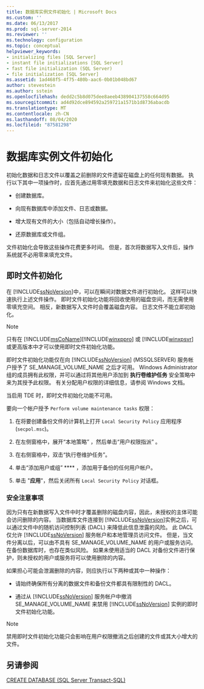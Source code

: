```yaml
---
title: 数据库实例文件初始化 | Microsoft Docs
ms.custom: ''
ms.date: 06/13/2017
ms.prod: sql-server-2014
ms.reviewer: ''
ms.technology: configuration
ms.topic: conceptual
helpviewer_keywords:
- initializing files [SQL Server]
- instant file initializations [SQL Server]
- fast file initialization (SQL Server)
- file initialization [SQL Server]
ms.assetid: 1ad468f5-4f75-480b-aac6-0b01b048bd67
author: stevestein
ms.author: sstein
ms.openlocfilehash: dedd2c5b8d075dee8aeeb438904137558c664d95
ms.sourcegitcommit: ad4d92dce894592a259721a1571b1d8736abacdb
ms.translationtype: MT
ms.contentlocale: zh-CN
ms.lasthandoff: 08/04/2020
ms.locfileid: "87581298"
---
```

# <a name="database-instant-file-initialization"></a>数据库实例文件初始化
  初始化数据和日志文件以覆盖之前删除的文件遗留在磁盘上的任何现有数据。 执行以下其中一项操作时，应首先通过用零填充数据和日志文件来初始化这些文件：  
  
-   创建数据库。  
  
-   向现有数据库中添加文件、日志或数据。  
  
-   增大现有文件的大小（包括自动增长操作）。  
  
-   还原数据库或文件组。  
  
 文件初始化会导致这些操作花费更多时间。 但是，首次将数据写入文件后，操作系统就不必用零来填充文件。  
  
## <a name="instant-file-initialization"></a>即时文件初始化  
 在 [!INCLUDE[ssNoVersion](../../includes/ssnoversion-md.md)]中，可以在瞬间对数据文件进行初始化。 这样可以快速执行上述文件操作。 即时文件初始化功能将回收使用的磁盘空间，而无需使用零填充空间。 相反，新数据写入文件时会覆盖磁盘内容。 日志文件不能立即初始化。  
  
> [!NOTE]  
>  只有在 [!INCLUDE[msCoName](../../includes/msconame-md.md)][!INCLUDE[winxppro](../../includes/winxppro-md.md)] 或 [!INCLUDE[winxpsvr](../../includes/winxpsvr-md.md)] 或更高版本中才可以使用即时文件初始化功能。  
  
 即时文件初始化功能仅在向 [!INCLUDE[ssNoVersion](../../includes/ssnoversion-md.md)] (MSSQLSERVER) 服务帐户授予了 SE_MANAGE_VOLUME_NAME 之后才可用。 Windows Administrator 组的成员拥有此权限，并可以通过将其他用户添加到 **执行卷维护任务** 安全策略中来为其授予此权限。 有关分配用户权限的详细信息，请参阅 Windows 文档。  
  
 当启用 TDE 时，即时文件初始化功能不可用。  
  
 要向一个帐户授予 `Perform volume maintenance tasks` 权限：  
  
1.  在将要创建备份文件的计算机上打开 `Local Security Policy` 应用程序 (`secpol.msc`)。  
  
2.  在左侧窗格中，展开“本地策略” ，然后单击“用户权限指派” 。  
  
3.  在右侧窗格中，双击“执行卷维护任务”。  
  
4.  单击“添加用户或组” **** ，添加用于备份的任何用户帐户。  
  
5.  单击 "**应用**"，然后关闭所有 `Local Security Policy` 对话框。  
  
### <a name="security-considerations"></a>安全注意事项  
 因为只有在新数据写入文件中时才覆盖删除的磁盘内容，因此，未授权的主体可能会访问删除的内容。 当数据库文件连接到 [!INCLUDE[ssNoVersion](../../includes/ssnoversion-md.md)]实例之后，可以通过文件中的随机访问控制列表 (DACL) 来降低此信息泄露的风险。 此 DACL 仅允许 [!INCLUDE[ssNoVersion](../../includes/ssnoversion-md.md)] 服务帐户和本地管理员访问文件。 但是，当文件分离以后，可以由不具有 SE_MANAGE_VOLUME_NAME 的用户或服务访问。 在备份数据库时，也存在类似风险。 如果未使用适当的 DACL 对备份文件进行保护，则未授权的用户或服务将可以使用删除的内容。  
  
 如果担心可能会泄漏删除的内容，则应执行以下两种或其中一种操作：  
  
-   请始终确保所有分离的数据文件和备份文件都具有限制性的 DACL。  
  
-   通过从 [!INCLUDE[ssNoVersion](../../includes/ssnoversion-md.md)] 服务帐户中撤消 SE_MANAGE_VOLUME_NAME 来禁用 [!INCLUDE[ssNoVersion](../../includes/ssnoversion-md.md)] 实例的即时文件初始化功能。  
  
> [!NOTE]  
>  禁用即时文件初始化功能只会影响在用户权限撤消之后创建的文件或其大小增大的文件。  
  
## <a name="see-also"></a>另请参阅  
 [CREATE DATABASE (SQL Server Transact-SQL)](/sql/t-sql/statements/create-database-sql-server-transact-sql)  
  
  

